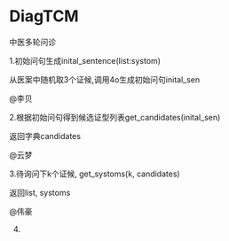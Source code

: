 # DiagTCM
中医多轮问诊

1.初始问句生成inital_sentence(list:systom)

从医案中随机取3个证候,调用4o生成初始问句inital_sen

@李贝

2.根据初始问句得到候选证型列表get_candidates(inital_sen)

返回字典candidates

@云梦

3.待询问下k个证候, get_systoms(k, candidates)

返回list, systoms

@伟豪

4.
